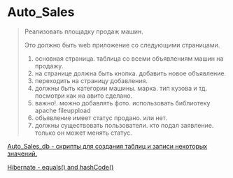 # Auto_Sales

>Реализовать площадку продаж машин.
>
>Это должно быть web приложение со следующими страницами.
>1. основная страница. таблица со всеми объявлениям машин на продажу.
>2. на странице должна быть кнопка. добавить новое объявление.
>3. переходить на страницу добавления.
>4. должны быть категории машины. марка. тип кузова и тд. посмотри как на авито сделано.
>5. важно!. можно добавлять фото. использовать библиотеку apache fileuppload
>6. объявление имеет статус продано. или нет.
>7. должны существовать пользователи. кто подал заявление. только он может менять статус.

[Auto_Sales_db - скрипты для создания таблиц и записи некоторых значений.](https://github.com/RomanMorozov88/Auto_Sales/blob/master/src/main/resources/sql_scripts/sql_tables.sql)

[Hibernate - equals() and hashCode()](https://docs.jboss.org/hibernate/stable/core.old/reference/en/html/persistent-classes-equalshashcode.html)
